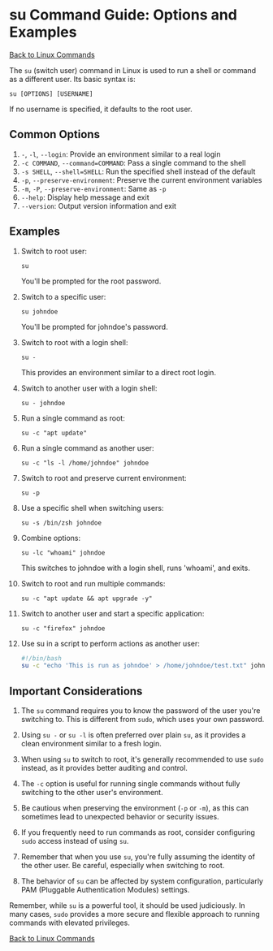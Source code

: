 # su Command Guide: Options and Examples

[Back to Linux Commands](../readme.md)

The `su` (switch user) command in Linux is used to run a shell or command as a different user. Its basic syntax is:

```
su [OPTIONS] [USERNAME]
```

If no username is specified, it defaults to the root user.

## Common Options

1. `-`, `-l`, `--login`: Provide an environment similar to a real login
2. `-c COMMAND`, `--command=COMMAND`: Pass a single command to the shell
3. `-s SHELL`, `--shell=SHELL`: Run the specified shell instead of the default
4. `-p`, `--preserve-environment`: Preserve the current environment variables
5. `-m`, `-P`, `--preserve-environment`: Same as `-p`
6. `--help`: Display help message and exit
7. `--version`: Output version information and exit

## Examples

1. Switch to root user:
   ```
   su
   ```
   You'll be prompted for the root password.

2. Switch to a specific user:
   ```
   su johndoe
   ```
   You'll be prompted for johndoe's password.

3. Switch to root with a login shell:
   ```
   su -
   ```
   This provides an environment similar to a direct root login.

4. Switch to another user with a login shell:
   ```
   su - johndoe
   ```

5. Run a single command as root:
   ```
   su -c "apt update"
   ```

6. Run a single command as another user:
   ```
   su -c "ls -l /home/johndoe" johndoe
   ```

7. Switch to root and preserve current environment:
   ```
   su -p
   ```

8. Use a specific shell when switching users:
   ```
   su -s /bin/zsh johndoe
   ```

9. Combine options:
   ```
   su -lc "whoami" johndoe
   ```
   This switches to johndoe with a login shell, runs 'whoami', and exits.

10. Switch to root and run multiple commands:
    ```
    su -c "apt update && apt upgrade -y"
    ```

11. Switch to another user and start a specific application:
    ```
    su -c "firefox" johndoe
    ```

12. Use su in a script to perform actions as another user:
    ```bash
    #!/bin/bash
    su -c "echo 'This is run as johndoe' > /home/johndoe/test.txt" johndoe
    ```

## Important Considerations

1. The `su` command requires you to know the password of the user you're switching to. This is different from `sudo`, which uses your own password.

2. Using `su -` or `su -l` is often preferred over plain `su`, as it provides a clean environment similar to a fresh login.

3. When using `su` to switch to root, it's generally recommended to use `sudo` instead, as it provides better auditing and control.

4. The `-c` option is useful for running single commands without fully switching to the other user's environment.

5. Be cautious when preserving the environment (`-p` or `-m`), as this can sometimes lead to unexpected behavior or security issues.

6. If you frequently need to run commands as root, consider configuring `sudo` access instead of using `su`.

7. Remember that when you use `su`, you're fully assuming the identity of the other user. Be careful, especially when switching to root.

8. The behavior of `su` can be affected by system configuration, particularly PAM (Pluggable Authentication Modules) settings.

Remember, while `su` is a powerful tool, it should be used judiciously. In many cases, `sudo` provides a more secure and flexible approach to running commands with elevated privileges.

[Back to Linux Commands](../readme.md)
